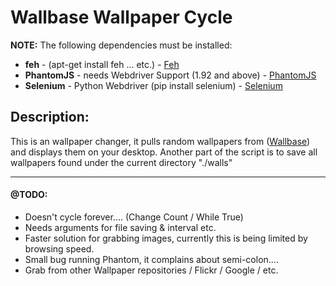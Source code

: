 # Wallbase Wallpaper Cycle 


**NOTE:** The following dependencies must be installed:
- **feh** - (apt-get install feh ... etc.) - [Feh](https://github.com/derf/feh)
- **PhantomJS** - needs Webdriver Support (1.92 and above) - [PhantomJS](http://phantomjs.org)
- **Selenium** - Python Webdriver (pip install selenium) - [Selenium](https://pypi.python.org/pypi/selenium)

## Description: 
This is an wallpaper changer, it pulls random wallpapers from ([Wallbase](http://wallbase.cc)) and displays them on your desktop.
Another part of the script is to save all wallpapers found under the current directory "./walls"


---
#### @TODO:
- Doesn't cycle forever.... (Change Count / While True)
- Needs arguments for file saving & interval etc.
- Faster solution for grabbing images, currently this is being limited by browsing speed.
- Small bug running Phantom, it complains about semi-colon....
- Grab from other Wallpaper repositories / Flickr / Google / etc.
